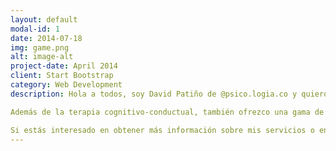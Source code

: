 ```yaml
---
layout: default
modal-id: 1
date: 2014-07-18
img: game.png
alt: image-alt
project-date: April 2014
client: Start Bootstrap
category: Web Development
description: Hola a todos, soy David Patiño de @psico.logia.co y quiero hablarles sobre mi enfoque en la psicoterapia basada en la evidencia. En mi práctica, utilizo terapias probadas para ayudar a mis clientes a lograr sus metas y mejorar su bienestar. Uno de los enfoques en los que me especializo es la terapia cognitivo-conductual, que me ayuda a identificar y cambiar patrones de pensamiento y comportamientos negativos que me están limitando.

Además de la terapia cognitivo-conductual, también ofrezco una gama de otros enfoques basados en la evidencia, como las terapias basadas en la atención plena y la terapia enfocada en soluciones y la terapia de aceptación y compromiso ACT. Trabajo con mis clientes para determinar el mejor curso de tratamiento basándome en sus necesidades y metas únicas.

Si estás interesado en obtener más información sobre mis servicios o en programar una cita, no dudes en ponerte en contacto conmigo. Estaré encantado de responder cualquier pregunta que tengas y discutir cómo puedo apoyarte en tu camino hacia la curación y el crecimiento. ¡Espero tener noticias tuyas pronto!
---
```

